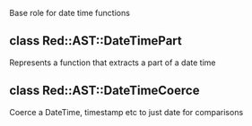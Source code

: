 

Base role for date time functions

class Red::AST::DateTimePart
----------------------------

Represents a function that extracts a part of a date time

class Red::AST::DateTimeCoerce
------------------------------

Coerce a DateTime, timestamp etc to just date for comparisons


